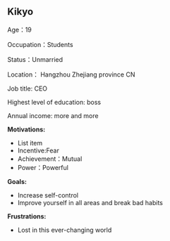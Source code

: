﻿﻿

## Kikyo

Age：19

Occupation：Students

Status：Unmarried

Location： Hangzhou Zhejiang province CN

Job title: CEO

Highest level of education: boss


Annual income: more and more

**Motivations:**

 - List item
- Incentive:Fear
- Achievement：Mutual
- Power：Powerful

**Goals:**

 - Increase self-control
 - Improve yourself in all areas and break bad habits

**Frustrations:**

 - Lost in this ever-changing world
